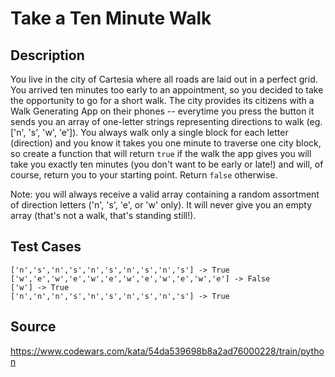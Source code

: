 # Take a Ten Minute Walk

## Description 

You live in the city of Cartesia where all roads are laid out in a perfect grid. You arrived ten minutes too early to an appointment, so you decided to take the opportunity to go for a short walk. The city provides its citizens with a Walk Generating App on their phones -- everytime you press the button it sends you an array of one-letter strings representing directions to walk (eg. ['n', 's', 'w', 'e']). You always walk only a single block for each letter (direction) and you know it takes you one minute to traverse one city block, so create a function that will return `true` if the walk the app gives you will take you exactly ten minutes (you don't want to be early or late!) and will, of course, return you to your starting point. Return `false` otherwise.

Note: you will always receive a valid array containing a random assortment of direction letters ('n', 's', 'e', or 'w' only). It will never give you an empty array (that's not a walk, that's standing still!).

## Test Cases

    ['n','s','n','s','n','s','n','s','n','s'] -> True
    ['w','e','w','e','w','e','w','e','w','e','w','e'] -> False
    ['w'] -> True
    ['n','n','n','s','n','s','n','s','n','s'] -> True

## Source
https://www.codewars.com/kata/54da539698b8a2ad76000228/train/python
